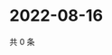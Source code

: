 # 2022-08-16

共 0 条

<!-- BEGIN WEIBO -->
<!-- 最后更新时间 Tue Aug 16 2022 20:28:38 GMT+0800 (China Standard Time) -->

<!-- END WEIBO -->
